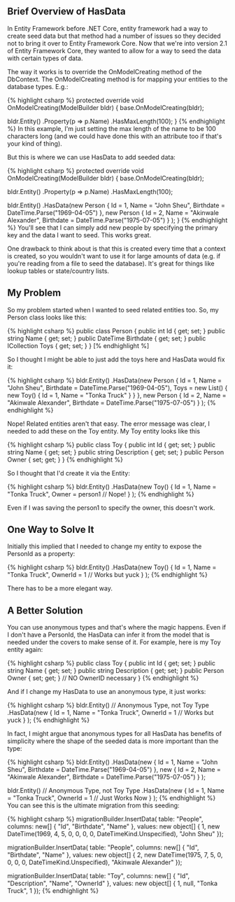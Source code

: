 ## Brief Overview of HasData
In Entity Framework before .NET Core, entity framework had a way to create seed data but that method had a number of issues so they decided not to bring it over to Entity Framework Core. Now that we're into version 2.1 of Entity Framework Core, they wanted to allow for a way to seed the data with certain types of data.

The way it works is to override the OnModelCreating method of the DbContext. The OnModelCreating method is for mapping your entities to the database types. E.g.:

{% highlight csharp %}
protected override void OnModelCreating(ModelBuilder bldr)
{
  base.OnModelCreating(bldr);

  bldr.Entity<Person>()
    .Property(p => p.Name)
    .HasMaxLength(100);
}
{% endhighlight %}
In this example, I'm just setting the max length of the name to be 100 characters long (and we could have done this with an attribute too if that's your kind of thing).

But this is where we can use HasData to add seeded data:

{% highlight csharp %}
protected override void OnModelCreating(ModelBuilder bldr)
{
  base.OnModelCreating(bldr);

  bldr.Entity<Person>()
    .Property(p => p.Name)
    .HasMaxLength(100);

  bldr.Entity<Person>()
    .HasData(new Person
    {
      Id = 1,
      Name = "John Sheu",
      Birthdate = DateTime.Parse("1969-04-05")
    },
    new Person
    {
      Id = 2,
      Name = "Akinwale Alexander",
      Birthdate = DateTime.Parse("1975-07-05")
    }
    );
}
{% endhighlight %}
You'll see that I can simply add new people by specifying the primary key and the data I want to seed. This works great.

One drawback to think about is that this is created every time that a context is created, so you wouldn't want to use it for large amounts of data (e.g. if you're reading from a file to seed the database). It's great for things like lookup tables or state/country lists.

## My Problem
So my problem started when I wanted to seed related entities too. So, my Person class looks like this:

{% highlight csharp %}
  public class Person
  {
    public int Id { get; set; }
    public string Name { get; set; }
    public DateTime Birthdate { get; set; }
    public ICollection<Toy> Toys { get; set; }
  }
[% endhighlight %]

So I thought I might be able to just add the toys here and HasData would fix it:

{% highlight csharp %}
bldr.Entity<Person>()
  .HasData(new Person
  {
    Id = 1,
    Name = "John Sheu",
    Birthdate = DateTime.Parse("1969-04-05"),
    Toys = new List<Toy>()
    {
      new Toy()
      {
        Id = 1,
        Name = "Tonka Truck"
      }
    }
  },
  new Person
  {
    Id = 2,
    Name = "Akinwale Alexander",
    Birthdate = DateTime.Parse("1975-07-05")
  }
);
{% endhighlight %}

Nope! Related entities aren't that easy. The error message was clear, I needed to add these on the Toy entity. My Toy entity looks like this

{% highlight csharp %}
public class Toy
{
  public int Id { get; set; }
  public string Name { get; set; }
  public string Description { get; set; }
  public Person Owner { set; get; }
}
{% endhighlight %}

So I thought that I'd create it via the Entity<Toy>:

{% highlight csharp %}
bldr.Entity<Toy>()
  .HasData(new Toy()
  {
    Id = 1,
    Name = "Tonka Truck",
    Owner = person1 // Nope!
  }
);
{% endhighlight %}

Even if I was saving the person1 to specify the owner, this doesn't work.

## One Way to Solve It
Initially this implied that I needed to change my entity to expose the PersonId as a property:

{% highlight csharp %}
bldr.Entity<Toy>()
  .HasData(new Toy()
  {
    Id = 1,
    Name = "Tonka Truck",
    OwnerId = 1 // Works but yuck
  }
);
{% endhighlight %}

There has to be a more elegant way.

## A Better Solution
You can use anonymous types and that's where the magic happens. Even if I don't have a PersonId, the HasData can infer it from the model that is needed under the covers to make sense of it. For example, here is my Toy entity again:

{% highlight csharp %}
public class Toy
{
  public int Id { get; set; }
  public string Name { get; set; }
  public string Description { get; set; }
  public Person Owner { set; get; }
  // NO OwnerID necessary
}
{% endhighlight %}

And if I change my HasData to use an anonymous type, it just works:

{% highlight csharp %}
bldr.Entity<Toy>()
  // Anonymous Type, not Toy Type
  .HasData(new 
  {
    Id = 1,
    Name = "Tonka Truck",
    OwnerId = 1 // Works but yuck
  }
  );
{% endhighlight %}

In fact, I might argue that anonymous types for all HasData has benefits of simplicity where the shape of the seeded data is more important than the type:

{% highlight csharp %}
bldr.Entity<Person>()
  .HasData(new
  {
    Id = 1,
    Name = "John Sheu",
    Birthdate = DateTime.Parse("1969-04-05")
  },
  new
  {
    Id = 2,
    Name = "Akinwale Alexander",
    Birthdate = DateTime.Parse("1975-07-05")
  }
  );

bldr.Entity<Toy>()
  // Anonymous Type, not Toy Type
  .HasData(new 
  {
    Id = 1,
    Name = "Tonka Truck",
    OwnerId = 1 // Just Works Now
  }
  );
{% endhighlight %}
You can see this is the ultimate migration from this seeding:

{% highlight csharp %}
migrationBuilder.InsertData(
    table: "People",
    columns: new[] { "Id", "Birthdate", "Name" },
    values: new object[] { 
      1, 
      new DateTime(1969, 4, 5, 0, 0, 0, 0, DateTimeKind.Unspecified), 
      "John Sheu" });

migrationBuilder.InsertData(
    table: "People",
    columns: new[] { "Id", "Birthdate", "Name" },
    values: new object[] { 
      2, 
      new DateTime(1975, 7, 5, 0, 0, 0, 0, DateTimeKind.Unspecified), 
      "Akinwale Alexander" });

migrationBuilder.InsertData(
    table: "Toy",
    columns: new[] { "Id", "Description", "Name", "OwnerId" },
    values: new object[] { 1, null, "Tonka Truck", 1 });
    {% endhighlight %}